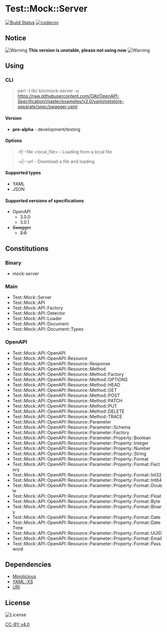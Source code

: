 # Test::Mock::Server

[![Build Status](https://travis-ci.org/xic8hix/mock-server-openapi-3.svg?branch=master)](https://travis-ci.org/xic8hix/mock-server-openapi-3)
[![codecov](https://codecov.io/gh/xic8hix/mock-server-openapi-3/branch/master/graph/badge.svg)](https://codecov.io/gh/xic8hix/mock-server-openapi-3)

## Notice

![Warning](https://github.com/iconic/open-iconic/raw/master/png/warning-4x.png "Warning") **This version is unstable, please not using now** ![Warning](https://github.com/iconic/open-iconic/raw/master/png/warning-4x.png "Warning")

## Using

### CLI

> perl -I lib/ bin/mock-server -u https://raw.githubusercontent.com/OAI/OpenAPI-Specification/master/examples/v2.0/yaml/petstore-separate/spec/swagger.yaml

#### Version

* **pre-alpha** - development/testing

#### Options

> -f|--file <local_file> - Loading from a local file

> -u|--url <uri> - Download a file and loading

#### Supported types

* YAML
* JSON

#### Supported versions of specifications

* OpenAPI 
  * 3.0.0
  * 3.0.1
* ~~Swagger~~
  * ~~2.0~~

## Constitutions

### Binary

* mock-server

### Main

* Test::Mock::Server
* Test::Mock::API
* Test::Mock::API::Factory
* Test::Mock::API::Detector
* Test::Mock::API::Loader
* Test::Mock::API::Document
* Test::Mock::API::Document::Types

### OpenAPI

* Test::Mock::API::OpenAPI
* Test::Mock::API::OpenAPI::Resource
* Test::Mock::API::OpenAPI::Resource::Response
* Test::Mock::API::OpenAPI::Resource::Method
* Test::Mock::API::OpenAPI::Resource::Method::Factory
* Test::Mock::API::OpenAPI::Resource::Method::OPTIONS
* Test::Mock::API::OpenAPI::Resource::Method::HEAD
* Test::Mock::API::OpenAPI::Resource::Method::GET
* Test::Mock::API::OpenAPI::Resource::Method::POST
* Test::Mock::API::OpenAPI::Resource::Method::PATCH
* Test::Mock::API::OpenAPI::Resource::Method::PUT
* Test::Mock::API::OpenAPI::Resource::Method::DELETE
* Test::Mock::API::OpenAPI::Resource::Method::TRACE
* Test::Mock::API::OpenAPI::Resource::Parameter
* Test::Mock::API::OpenAPI::Resource::Parameter::Schema
* Test::Mock::API::OpenAPI::Resource::Parameter::Factory
* Test::Mock::API::OpenAPI::Resource::Parameter::Property::Boolean
* Test::Mock::API::OpenAPI::Resource::Parameter::Property::Integer
* Test::Mock::API::OpenAPI::Resource::Parameter::Property::Number
* Test::Mock::API::OpenAPI::Resource::Parameter::Property::String
* Test::Mock::API::OpenAPI::Resource::Parameter::Property::Format
* Test::Mock::API::OpenAPI::Resource::Parameter::Property::Format::Factory
* Test::Mock::API::OpenAPI::Resource::Parameter::Property::Format::Int32
* Test::Mock::API::OpenAPI::Resource::Parameter::Property::Format::Int64
* Test::Mock::API::OpenAPI::Resource::Parameter::Property::Format::Double
* Test::Mock::API::OpenAPI::Resource::Parameter::Property::Format::Float
* Test::Mock::API::OpenAPI::Resource::Parameter::Property::Format::Byte
* Test::Mock::API::OpenAPI::Resource::Parameter::Property::Format::Binary
* Test::Mock::API::OpenAPI::Resource::Parameter::Property::Format::Date
* Test::Mock::API::OpenAPI::Resource::Parameter::Property::Format::DateTime
* Test::Mock::API::OpenAPI::Resource::Parameter::Property::Format::UUID
* Test::Mock::API::OpenAPI::Resource::Parameter::Property::Format::Email
* Test::Mock::API::OpenAPI::Resource::Parameter::Property::Format::Password

## Dependencies

* [Mojolicious](https://metacpan.org/pod/Mojolicious)
* [YAML::XS](https://metacpan.org/pod/distribution/YAML-LibYAML/lib/YAML/XS.pod)
* [URI](https://metacpan.org/pod/URI)

## License

![License](https://licensebuttons.net/l/by/4.0/88x31.png "CC-BY v4.0")

[CC-BY v4.0](https://creativecommons.org/licenses/by/4.0/)

